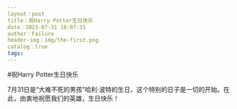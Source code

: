 ```yaml
---
layout：post
title：祝Harry Potter生日快乐
date：2023-07-31 16:07:31
author：Failure
header-img：img/the-first.png
catalog：true
tags:
---
```

#祝Harry Potter生日快乐

7月31日是“大难不死的男孩”哈利·波特的生日，这个特别的日子是一切的开始。在此，由衷地祝愿我们的英雄，生日快乐！
 
